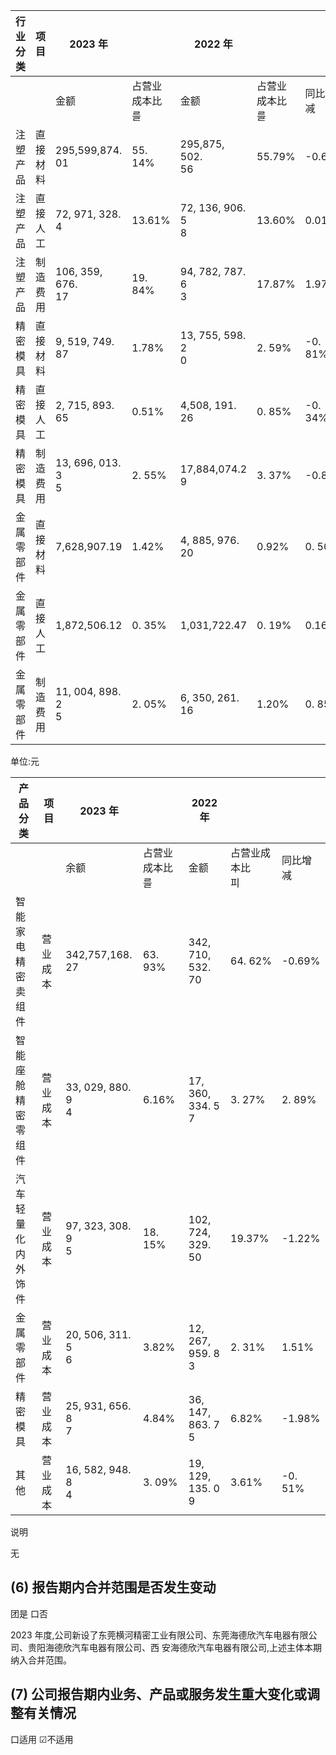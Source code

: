 | 行业分类  | 项目   | 2023 年               |             | 2022 年               |             |         |
|-------|------|----------------------|-------------|----------------------|-------------|---------|
|       |      | 金额                   | 占营业成本比<br>를 | 金额                   | 占营业成本比<br>를 | 同比增减    |
| 注塑产品  | 直接材料 | 295,599,874.<br>01   | 55. 14%     | 295,875, 502.<br>56  | 55.79%      | -0.65%  |
| 注塑产品  | 直接人工 | 72, 971, 328. 4      | 13.61%      | 72, 136, 906. 5<br>8 | 13.60%      | 0.01%   |
| 注塑产品  | 制造费用 | 106, 359, 676.<br>17 | 19. 84%     | 94, 782, 787. 6<br>3 | 17.87%      | 1.97%   |
| 精密模具  | 直接材料 | 9, 519, 749. 87      | 1.78%       | 13, 755, 598. 2<br>0 | 2. 59%      | -0. 81% |
| 精密模具  | 直接人工 | 2, 715, 893. 65      | 0.51%       | 4,508, 191. 26       | 0. 85%      | -0. 34% |
| 精密模具  | 制造费用 | 13, 696, 013. 3<br>5 | 2. 55%      | 17,884,074.2<br>9    | 3. 37%      | -0.82%  |
| 金属零部件 | 直接材料 | 7,628,907.19         | 1.42%       | 4, 885, 976. 20      | 0.92%       | 0. 50%  |
| 金属零部件 | 直接人工 | 1,872,506.12         | 0. 35%      | 1,031,722.47         | 0. 19%      | 0.16%   |
| 金属零部件 | 制造费用 | 11, 004, 898. 2<br>5 | 2. 05%      | 6, 350, 261. 16      | 1.20%       | 0. 85%  |

单位:元

| 产品分类          | 项目   | 2023 年               |             | 2022 年               |             |         |
|---------------|------|----------------------|-------------|----------------------|-------------|---------|
|               |      | 余额                   | 占营业成本比<br>를 | 金额                   | 占营业成本比<br>피 | 同比增减    |
| 智能家电精密<br>卖组件 | 营业成本 | 342,757,168.<br>27   | 63. 93%     | 342, 710, 532.<br>70 | 64. 62%     | -0.69%  |
| 智能座舱精密<br>零组件 | 营业成本 | 33, 029, 880. 9<br>4 | 6.16%       | 17, 360, 334. 5<br>7 | 3. 27%      | 2. 89%  |
| 汽车轻量化内<br>外饰件 | 营业成本 | 97, 323, 308. 9<br>5 | 18. 15%     | 102, 724, 329.<br>50 | 19.37%      | -1.22%  |
| 金属零部件         | 营业成本 | 20, 506, 311. 5<br>6 | 3.82%       | 12, 267, 959. 8<br>3 | 2. 31%      | 1.51%   |
| 精密模具          | 营业成本 | 25, 931, 656. 8<br>7 | 4.84%       | 36, 147, 863. 7<br>5 | 6.82%       | -1.98%  |
| 其他            | 营业成本 | 16, 582, 948. 8<br>4 | 3. 09%      | 19, 129, 135. 0<br>9 | 3.61%       | -0. 51% |

说明

无

## (6) 报告期内合并范围是否发生变动

团是 口否

2023 年度,公司新设了东莞横河精密工业有限公司、东莞海德欣汽车电器有限公司、贵阳海德欣汽车电器有限公司、西 安海德欣汽车电器有限公司,上述主体本期纳入合并范围。

## (7) 公司报告期内业务、产品或服务发生重大变化或调整有关情况

口适用 ☑不适用